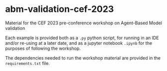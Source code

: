 # abm-validation-cef-2023
Material for the CEF 2023 pre-conference workshop on Agent-Based Model validation 

Each example is provided both as a `.py` python script, for running in an IDE and/or re-using at a later date, and as a jupyter notebook `.ipynb` for the purposes of following the workshop.

The dependencies needed to run the workshop material are provided in the `requirements.txt` file. 
